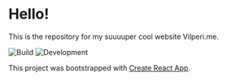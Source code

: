 # Hello!

This is the repository for my suuuuper cool website Vilperi.me.

![Build](https://github.com/petterigit/petterigit.github.io/actions/workflows/build.yml/badge.svg)
![Development](https://github.com/petterigit/petterigit.github.io/actions/workflows/test.yml/badge.svg)

This project was bootstrapped with [Create React App](https://github.com/facebook/create-react-app).
